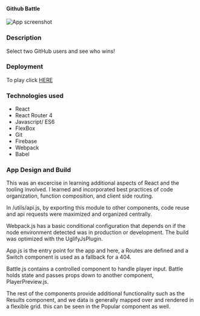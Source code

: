 #### Github Battle

![App screenshot](https://user-images.githubusercontent.com/7386478/35818233-7c39f11a-0a6d-11e8-9fe6-5ab0837638dc.png)

### Description

Select two GitHub users and  see who wins!

### Deployment

To play click [HERE](https://github-battle-b7cc4.firebaseapp.com/)

### Technologies used

* React
* React Router 4
* Javascript/ ES6
* FlexBox
* Git
* Firebase
* Webpack
* Babel


### App Design and Build

This was an excercise in learning additional aspects of React and the tooling involved. I learned and incorporated best practices of code organization, function composition, and client side routing. 

 In /utils/api.js, by exporting this module to other components, code reuse and api requests were maximized and organized centrally.

 Webpack.js has a basic conditional configuration that depends on if the node environment detected was in production or development. The build was optimized with the UglifyJsPlugin.

 App.js is the entry point for the app and here, a Routes are defined and a Switch component is used as a fallback for a 404.

 Battle.js contains a controlled component to handle player input. Battle holds state and passes props down to another component, PlayerPreview.js.

 The rest of the components provide additional functionality such as the Results component, and we data is generally mapped over and rendered in a flexible grid. this can be seen in the Popular component as well.







